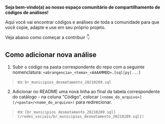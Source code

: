 **Seja bem-vindo(a) ao nosso espaço comunitário de compartilhamento de códigos de análises!**

Aqui você vai encontrar códigos e análises de toda a comunidade para que você copie, adapte e use em seu próprio projeto. 

Veja abaixo como começar a contribuir 👇

## Como adicionar nova análise

1. Subir o código na pasta correspondente do repo com a seguinte
   nomenclatura: `<abrangencia>_<tema>_<AAAAMMDD>.[sql|py|...]` 

> ex: `br_municipios_desmatamento_20210209.sql`

2. Adicionar no README uma nova linha ao final da tabela correspondente do catálogo - na coluna "Código", colocar
   `[<nome_do_arquivo>](/<pasta>/<nome_do_arquivo>)` para redirecionar.

> ex: `[br_municipios_desmatamento_20210209.sql](/redes_sociais/br_municipios_desmatamento_20210209.sql])`
